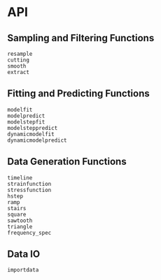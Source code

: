 # API

## Sampling and Filtering Functions
```@docs
resample
cutting
smooth
extract
```

## Fitting and Predicting Functions
```@docs
modelfit
modelpredict
modelstepfit
modelsteppredict
dynamicmodelfit
dynamicmodelpredict
```

## Data Generation Functions
```@docs
timeline
strainfunction
stressfunction
hstep
ramp
stairs
square
sawtooth
triangle
frequency_spec
```

## Data IO
```@docs
importdata
```